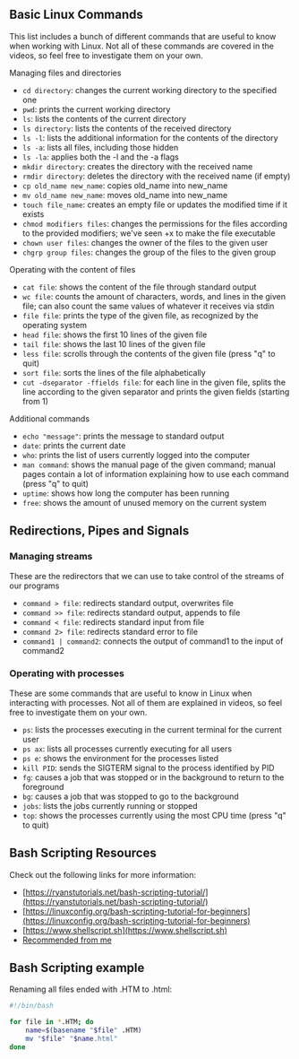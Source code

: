 ## Basic Linux Commands
This list includes a bunch of different commands that are useful to know when working with Linux. Not all of these commands are covered in the videos, so feel free to investigate them on your own.

Managing files and directories
- `cd directory`: changes the current working directory to the specified one
- `pwd`: prints the current working directory
- `ls`: lists the contents of the current directory
- `ls directory`: lists the contents of the received directory  
- `ls -l`: lists the additional information for the contents of the directory  
- `ls -a`: lists all files, including those hidden  
- `ls -la`: applies both the -l and the -a flags  
- `mkdir directory`: creates the directory with the received name
- `rmdir directory`: deletes the directory with the received name (if empty)
- `cp old_name new_name`: copies old_name into new_name
- `mv old_name new_name`: moves old_name into new_name
- `touch file_name`: creates an empty file or updates the modified time if it exists
- `chmod modifiers files`: changes the permissions for the files according to the provided modifiers; we've seen +x to make the file executable
- `chown user files`: changes the owner of the files to the given user
- `chgrp group files`: changes the group of the files to the given group

Operating with the content of files
- `cat file`: shows the content of the file through standard output
- `wc file`: counts the amount of characters, words, and lines in the given file; can also count the same values of whatever it receives via stdin
- `file file`: prints the type of the given file, as recognized by the operating system
- `head file`: shows the first 10 lines of the given file
- `tail file`: shows the last 10 lines of the given file
- `less file`: scrolls through the contents of the given file (press "q" to quit)
- `sort file`: sorts the lines of the file alphabetically
- `cut -dseparator -ffields file`: for each line in the given file, splits the line according to the given separator and prints the given fields (starting from 1)

Additional commands
- `echo "message"`: prints the message to standard output
- `date`: prints the current date
- `who`: prints the list of users currently logged into the computer
- `man command`: shows the manual page of the given command; manual pages contain a lot of information explaining how to use each command (press "q" to quit)
- `uptime`: shows how long the computer has been running
- `free`: shows the amount of unused memory on the current system  

## Redirections, Pipes and Signals
### Managing streams
These are the redirectors that we can use to take control of the streams of our programs

- `command > file`: redirects standard output, overwrites file
- `command >> file`: redirects standard output, appends to file
- `command < file`: redirects standard input from file
- `command 2> file`: redirects standard error to file
- `command1 | command2`: connects the output of command1 to the input of command2

### Operating with processes

These are some commands that are useful to know in Linux when interacting with processes. Not all of them are explained in videos, so feel free to investigate them on your own.
- `ps`: lists the processes executing in the current terminal for the current user
- `ps ax`: lists all processes currently executing for all users  
- `ps e`: shows the environment for the processes listed  
- `kill PID`: sends the SIGTERM signal to the process identified by PID
- `fg`: causes a job that was stopped or in the background to return to the foreground
- `bg`: causes a job that was stopped to go to the background
- `jobs`: lists the jobs currently running or stopped
- `top`: shows the processes currently using the most CPU time (press "q" to quit)  

## Bash Scripting Resources
Check out the following links for more information:
- [https://ryanstutorials.net/bash-scripting-tutorial/](https://ryanstutorials.net/bash-scripting-tutorial/)
- [https://linuxconfig.org/bash-scripting-tutorial-for-beginners](https://linuxconfig.org/bash-scripting-tutorial-for-beginners)
- [https://www.shellscript.sh](https://www.shellscript.sh)
- [Recommended from me](https://devhints.io/bash)

## Bash Scripting example
Renaming all files ended with .HTM to .html:
```bash
#!/bin/bash

for file in *.HTM; do
    name=$(basename "$file" .HTM)
    mv "$file" "$name.html"
done
```
